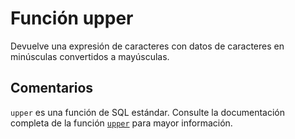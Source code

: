﻿---
Autogenerated: true
---

# Función  upper

Devuelve una expresión de caracteres con datos de caracteres en minúsculas convertidos a mayúsculas.

## Comentarios 

`upper` es una función de SQL estándar. Consulte la documentación completa de la función [`upper`](https://learn.microsoft.com/es-es/sql/t-sql/functions/upper-transact-sql) para mayor información.
